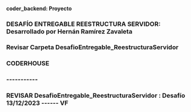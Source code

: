 #### coder_backend: Proyecto
### DESAFÍO ENTREGABLE REESTRUCTURA SERVIDOR: Desarrollado por Hernán Ramírez Zavaleta
### Revisar Carpeta DesafioEntregable_ReestructuraServidor
### CODERHOUSE
### -----------
### REVISAR DesafioEntregable_ReestructuraServidor : Desafío 13/12/2023 ------ VF
